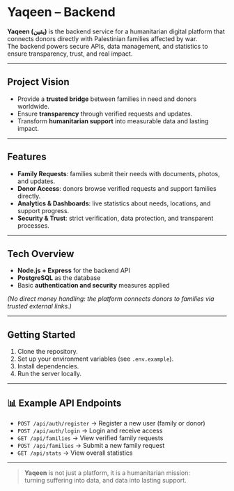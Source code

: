 # Yaqeen – Backend

**Yaqeen (يقين)** is the backend service for a humanitarian digital platform that connects donors directly with Palestinian families affected by war.  
The backend powers secure APIs, data management, and statistics to ensure transparency, trust, and real impact.

---

##  Project Vision
- Provide a **trusted bridge** between families in need and donors worldwide.  
- Ensure **transparency** through verified requests and updates.  
- Transform **humanitarian support** into measurable data and lasting impact.  

---

##  Features
- **Family Requests**: families submit their needs with documents, photos, and updates.  
- **Donor Access**: donors browse verified requests and support families directly.  
- **Analytics & Dashboards**: live statistics about needs, locations, and support progress.  
- **Security & Trust**: strict verification, data protection, and transparent processes.  

---

##  Tech Overview
- **Node.js + Express** for the backend API  
- **PostgreSQL** as the database  
- Basic **authentication and security** measures applied  

*(No direct money handling: the platform connects donors to families via trusted external links.)*

---

##  Getting Started
1. Clone the repository.  
2. Set up your environment variables (see `.env.example`).  
3. Install dependencies.  
4. Run the server locally.  

---

## 📊 Example API Endpoints
- `POST /api/auth/register` → Register a new user (family or donor)  
- `POST /api/auth/login` → Login and receive access  
- `GET /api/families` → View verified family requests  
- `POST /api/families` → Submit a new family request  
- `GET /api/stats` → View overall statistics  

---

> **Yaqeen** is not just a platform, it is a humanitarian mission:  
> turning suffering into data, and data into lasting support.
